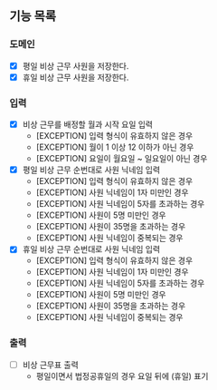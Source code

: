 ## 기능 목록

### 도메인
- [x] 평일 비상 근무 사원을 저장한다.
- [x] 휴일 비상 근무 사원을 저장한다.

### 입력
- [x] 비상 근무를 배정할 월과 시작 요일 입력
  - [EXCEPTION] 입력 형식이 유효하지 않은 경우
  - [EXCEPTION] 월이 1 이상 12 이하가 아닌 경우
  - [EXCEPTION] 요일이 월요일 ~ 일요일이 아닌 경우
- [x] 평일 비상 근무 순번대로 사원 닉네임 입력
  - [EXCEPTION] 입력 형식이 유효하지 않은 경우
  - [EXCEPTION] 사원 닉네임이 1자 미만인 경우 
  - [EXCEPTION] 사원 닉네임이 5자를 초과하는 경우
  - [EXCEPTION] 사원이 5명 미만인 경우
  - [EXCEPTION] 사원이 35명을 초과하는 경우
  - [EXCEPTION] 사원 닉네임이 중복되는 경우
- [x] 휴일 비상 근무 순번대로 사원 닉네임 입력
  - [EXCEPTION] 입력 형식이 유효하지 않은 경우
  - [EXCEPTION] 사원 닉네임이 1자 미만인 경우
  - [EXCEPTION] 사원 닉네임이 5자를 초과하는 경우
  - [EXCEPTION] 사원이 5명 미만인 경우
  - [EXCEPTION] 사원이 35명을 초과하는 경우
  - [EXCEPTION] 사원 닉네임이 중복되는 경우

### 출력
- [ ] 비상 근무표 출력
  - 평일이면서 법정공휴일의 경우 요일 뒤에 (휴일) 표기